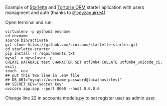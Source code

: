 Example of [Starlette](https://www.starlette.io/) and [Tortoise ORM](https://tortoise-orm.readthedocs.io/en/latest/)   starter aplication with users managment and auth (thanks to [@ceyzaguirre4](https://github.com/ceyzaguirre4))

Open terminal and run:

```shell
virtualenv -p python3 envname
cd envname
source bin/activate
git clone https://github.com/sinisaos/starlette-starter.git
cd starlette-starter
pip install -r requirements.txt
mysql -u mysqluser -p
CREATE DATABASE test CHARACTER SET utf8mb4 COLLATE utf8mb4_unicode_ci;
exit;
touch .env
## put this two line in .env file
## DB_URI="mysql://username:password@localhost/test"
## SECRET_KEY="secret key"
uvicorn app:app --port 8000 --host 0.0.0.0 
```

Change line 22 in accounts models.py to set register user as admin user.
